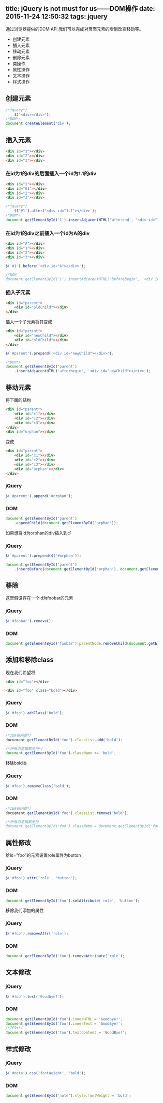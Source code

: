 title: jQuery is not must for us——DOM操作
date: 2015-11-24 12:50:32
tags: jquery
---

通过浏览器提供的DOM API,我们可以完成对页面元素的增删改查移动等。

* 创建元素
* 插入元素
* 移动元素
* 删除元素
* 类操作
* 属性操作
* 文本操作
* 样式操作

<!-- more -->

## 创建元素

```javascript
/*jquery*/
	$('<div></div>');
/*DOM*/
document.createElement('div');
```

## 插入元素

```html
<div id="1"></div>
<div id="2"></div>
<div id="3"></div>
```

### 在id为1的div的后面插入一个id为1.1的div

```html
<div id="1"></div>
<div id="01"></div>
<div id="2"></div>
<div id="3"></div>
```

```javascript
/*jquery*/
	$('#1').after('<div id="1.1"></div>');
/*DOM*/
document.getElementById('1').insertAdjacentHTML('afterend', '<div id="1.1"></div>');
```

### 在id为1的div之前插入一个id为A的div

```html
<div id="A"></div>
<div id="1"></div>
<div id="2"></div>
<div id="3"></div>
```

```javascript
$('#1').before('<div id="A"></div>');

/*DOM
document.getElementById('1').insertAdjacentHTML('beforebegin', '<div id="A"></div>');
```

### 插入子元素

```html
<div id="parent">
	<div id="oldChild"></div>
</div>
```

插入一个子元素将其变成

```html
<div id="parent">
	<div id="newChild"></div>
	<div id="oldChild"></div>
</div>
```

```javascript
$('#parent').prepend('<div id="newChild"></div>');

/*DOM*/
document.getElementById('parent')
	.insertAdjacentHTML('afterbegin', '<div id="newChild"></div>');
```

## 移动元素

将下面的结构

```html
<div id="parent">
	<div id="c1"></div>
	<div id="c2"></div>
	<div id="c3"></div>
</div>
<div id="orphan"></div>
```
变成

```html
<div id="parent">
	<div id="c1"></div>
	<div id="c2"></div>
	<div id="c3"></div>
	<div id="orphan"></div>
</div>
```

### jQuery

```javascript
$('#parent').append('#orphan');
```

### DOM

```javascript
document.getElementById('parent')
	.appendChild(document.getElementById('orphan'));
```

如果想将id为orphan的div插入到c1

### jQuery

```javascript
$('#parent').prepend($('#orphan'));
```

```javascript
document.getElementById('parent')
	.insertBefore(document.getElementById('orphan'), document.getElementById('c1'));
```

## 移除

这里假设存在一个id为foobar的元素

### jQuery

```javascript
$('#foobar').remove();
```

### DOM

```javascript
document.getElementById('foobar').parentNode.removeChild(document.getElementById("foobar"));
```

## 添加和移除class

现在我们希望将

```html
<div id="foo"></div>
```

```html
<div id="foo" class="bold"></div>
```

### jQuery

```javascript
$('#foo').addClass('bold');
```

### DOM

```javascript
/*IE9有问题*/
docuement.getElementById('foo').classList.add('bold');

/*所有浏览器都支持*/
document.getElementById('foo').className += 'bold';
```

移除bold类


### jQuery

```javascript
$('#foo').removeClass('bold');
```

### DOM
```javascript
/*IE9有问题*/
docuement.getElementById('foo').classList.remove('bold');

/*所有浏览器都支持
document.getElementById('foo').className = document.getElementById('foo').className.replace(/^bold$/, '');
```

## 属性修改


给id="foo"的元素设置role属性为button

### jQuery

```javascript
$('#foo').attr('role', 'button');
```

### DOM

```javascript
document.getElementById('foo').setAttribute('role', 'button');
```

移除我们添加的属性

### jQuery

```javascript
$('#foo').removeAttr('role');
```

### DOM

```javascript
document.getElementById('foo').removeAttribute('role');
```

## 文本修改

### jQuery

```javascript
$('#foo').text('Goodbye!');
```

### DOM

```javascript
document.getElementById('foo').innerHTML = 'Goodbye!';
document.getElementById('foo').innerText = 'GoodBye!';
/*IE9+*/
document.getElementById('foo').textContent = 'GoodBye!';
```


## 样式修改

### jQuery

```javascript
$('#note').css('fontWeight', 'bold');
```

### DOM

```javascript
document.getElementById('note').style.fontWeight = 'bold';
```














